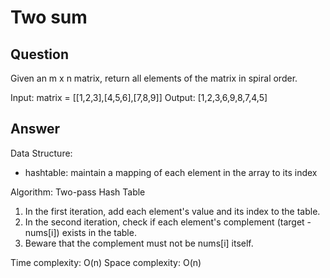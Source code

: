 # Two sum

## Question

Given an m x n matrix, return all elements of the matrix in spiral order.

Input: matrix = [[1,2,3],[4,5,6],[7,8,9]]
Output: [1,2,3,6,9,8,7,4,5]

## Answer

Data Structure:

- hashtable: maintain a mapping of each element in the array to its index

Algorithm: Two-pass Hash Table

1. In the first iteration, add each element's value and its index to the table.
2. In the second iteration, check if each element's complement (target - nums[i]) exists in the table.
3. Beware that the complement must not be nums[i] itself.

Time complexity: O(n)
Space complexity: O(n)
